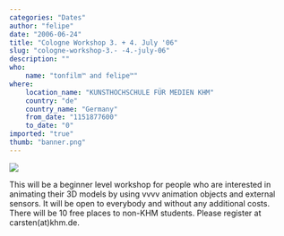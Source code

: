 ```yaml
---
categories: "Dates"
author: "felipe"
date: "2006-06-24"
title: "Cologne Workshop 3. + 4. July '06"
slug: "cologne-workshop-3.- -4.-july-06"
description: ""
who: 
    name: "tonfilm™ and felipe™"
where: 
    location_name: "KUNSTHOCHSCHULE FÜR MEDIEN KHM"
    country: "de"
    country_name: "Germany"
    from_date: "1151877600"
    to_date: "0"
imported: "true"
thumb: "banner.png"
---
```



![](banner.png)

This will be a  beginner level workshop for people who are interested in animating their 3D models by using vvvv animation objects and external sensors. It will be open to everybody and without any additional costs. There will be 10 free places to non-KHM students. 
Please register at carsten(at)khm.de.

